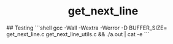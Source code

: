 <h1 align="center">
  get_next_line
</h1>
## Testing
```shell
gcc -Wall -Wextra -Werror -D BUFFER_SIZE=<size> get_next_line.c get_next_line_utils.c && ./a.out | cat -e
```
